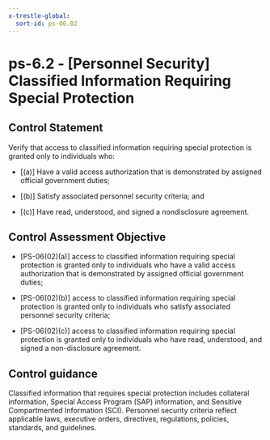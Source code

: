 ```yaml
---
x-trestle-global:
  sort-id: ps-06.02
---
```


# ps-6.2 - \[Personnel Security\] Classified Information Requiring Special Protection

## Control Statement

Verify that access to classified information requiring special protection is granted only to individuals who:

- \[(a)\] Have a valid access authorization that is demonstrated by assigned official government duties;

- \[(b)\] Satisfy associated personnel security criteria; and

- \[(c)\] Have read, understood, and signed a nondisclosure agreement.

## Control Assessment Objective

- \[PS-06(02)(a)\] access to classified information requiring special protection is granted only to individuals who have a valid access authorization that is demonstrated by assigned official government duties;

- \[PS-06(02)(b)\] access to classified information requiring special protection is granted only to individuals who satisfy associated personnel security criteria;

- \[PS-06(02)(c)\] access to classified information requiring special protection is granted only to individuals who have read, understood, and signed a non-disclosure agreement.

## Control guidance

Classified information that requires special protection includes collateral information, Special Access Program (SAP) information, and Sensitive Compartmented Information (SCI). Personnel security criteria reflect applicable laws, executive orders, directives, regulations, policies, standards, and guidelines.
